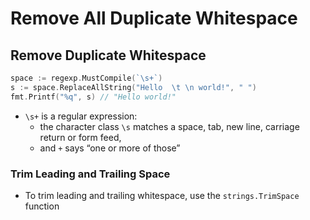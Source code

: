 # Remove All Duplicate Whitespace

## Remove Duplicate Whitespace

```go
space := regexp.MustCompile(`\s+`)
s := space.ReplaceAllString("Hello  \t \n world!", " ")
fmt.Printf("%q", s) // "Hello world!"
```

* `\s+` is a regular expression:
  * the character class `\s` matches a space, tab, new line, carriage return or form feed,
  * and `+` says “one or more of those”

### Trim Leading and Trailing Space

* To trim leading and trailing whitespace, use the `strings.TrimSpace` function
